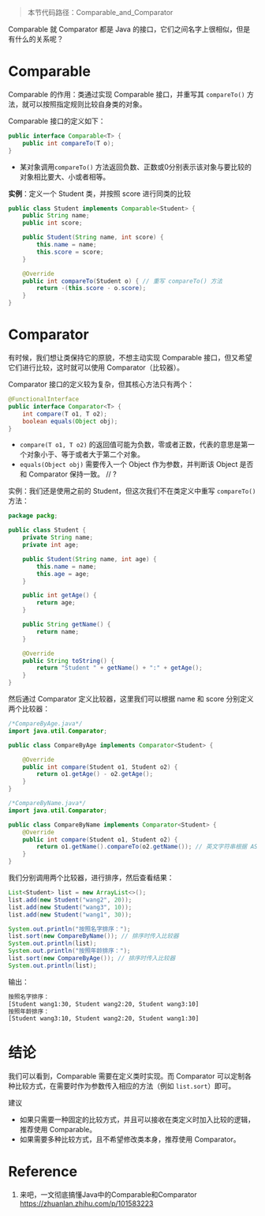 > 本节代码路径：Comparable_and_Comparator

Comparable 就 Comparator 都是 Java 的接口，它们之间名字上很相似，但是有什么的关系呢？

# Comparable
Comparable 的作用：类通过实现 Comparable 接口，并重写其 `compareTo()` 方法，就可以按照指定规则比较自身类的对象。



Comparable 接口的定义如下：

```java
public interface Comparable<T> {
	public int compareTo(T o);
}
```

- 某对象调用`compareTo()` 方法返回负数、正数或0分别表示该对象与要比较的对象相比要大、小或者相等。



**实例**：定义一个 Student 类，并按照 score 进行同类的比较

```java
public class Student implements Comparable<Student> {
    public String name;
    public int score;

    public Student(String name, int score) {
        this.name = name;
        this.score = score;
    }

    @Override
    public int compareTo(Student o) { // 重写 compareTo() 方法
        return -(this.score - o.score);
    }
}
```



# Comparator

有时候，我们想让类保持它的原貌，不想主动实现 Comparable 接口，但又希望它们进行比较，这时就可以使用 Comparator（比较器）。



Comparator 接口的定义较为复杂，但其核心方法只有两个：

```java
@FunctionalInterface
public interface Comparator<T> {
	int compare(T o1, T o2);
	boolean equals(Object obj);
}
```

- `compare(T o1, T o2)` 的返回值可能为负数，零或者正数，代表的意思是第一个对象小于、等于或者大于第二个对象。
- `equals(Object obj)` 需要传入一个 Object 作为参数，并判断该 Object 是否和 Comparator 保持一致。 // ?



实例：我们还是使用之前的 Student，但这次我们不在类定义中重写 `compareTo()`方法：

```java
package packg;

public class Student {
    private String name;
    private int age;

    public Student(String name, int age) {
        this.name = name;
        this.age = age;
    }

    public int getAge() {
        return age;
    }

    public String getName() {
        return name;
    }

    @Override
    public String toString() {
        return "Student " + getName() + ":" + getAge();
    }
}
```

然后通过 Comparator 定义比较器，这里我们可以根据 name 和 score 分别定义两个比较器：

```java
/*CompareByAge.java*/
import java.util.Comparator;

public class CompareByAge implements Comparator<Student> {

    @Override
    public int compare(Student o1, Student o2) {
        return o1.getAge() - o2.getAge();
    }
}
```

```java
/*CompareByName.java*/
import java.util.Comparator;

public class CompareByName implements Comparator<Student> {
    @Override
    public int compare(Student o1, Student o2) {
        return o1.getName().compareTo(o2.getName()); // 英文字符串根据 ASCII 码比较
    }
}
```

我们分别调用两个比较器，进行排序，然后查看结果：

```java
List<Student> list = new ArrayList<>();
list.add(new Student("wang2", 20));
list.add(new Student("wang3", 10));
list.add(new Student("wang1", 30));

System.out.println("按照名字排序：");
list.sort(new CompareByName()); // 排序时传入比较器
System.out.println(list);
System.out.println("按照年龄排序：");
list.sort(new CompareByAge()); // 排序时传入比较器
System.out.println(list);
```

输出：

```cmd
按照名字排序：
[Student wang1:30, Student wang2:20, Student wang3:10]
按照年龄排序：
[Student wang3:10, Student wang2:20, Student wang1:30]
```

# 结论

我们可以看到，Comparable 需要在定义类时实现。而 Comparator 可以定制各种比较方式，在需要时作为参数传入相应的方法（例如 `list.sort`）即可。



建议

- 如果只需要一种固定的比较方式，并且可以接收在类定义时加入比较的逻辑，推荐使用 Comparable。
- 如果需要多种比较方式，且不希望修改类本身，推荐使用 Comparator。



# Reference

1. 来吧，一文彻底搞懂Java中的Comparable和Comparator https://zhuanlan.zhihu.com/p/101583223

